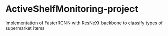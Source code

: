 # ActiveShelfMonitoring-project
Implementation of FasterRCNN with ResNeXt backbone to classify types of supermarket items

